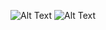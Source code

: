 ![Alt Text](https://media.giphy.com/media/VTtANKl0beDFQRLDTh/giphy.gif)
![Alt Text](https://media.giphy.com/media/Ll22OhMLAlVDb8UQWe/giphy.gif)


